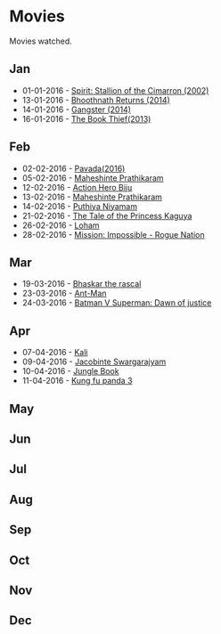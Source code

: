 # Movies
Movies watched.

## Jan
* 01-01-2016 - [Spirit: Stallion of the Cimarron (2002)](http://www.imdb.com/title/tt0166813/)
* 13-01-2016 - [Bhoothnath Returns (2014)](http://www.imdb.com/title/tt3531852/)
* 14-01-2016 - [Gangster (2014) ](http://www.imdb.com/title/tt3661976/)
* 16-01-2016 - [The Book Thief(2013)](http://www.imdb.com/title/tt0816442/)

## Feb
* 02-02-2016 - [Pavada(2016)](http://www.imdb.com/title/tt5068280/)
* 05-02-2016 - [Maheshinte Prathikaram](http://www.imdb.com/title/tt4851630/)
* 12-02-2016 - [Action Hero Biju](http://www.imdb.com/title/tt5320514/)
* 13-02-2016 - [Maheshinte Prathikaram](http://www.imdb.com/title/tt4851630/)
* 14-02-2016 - [Puthiya Niyamam](http://www.imdb.com/title/tt5323568/)
* 21-02-2016 - [The Tale of the Princess Kaguya](http://www.imdb.com/title/tt2576852/)
* 26-02-2016 - [Loham](http://www.imdb.com/title/tt4881242/)
* 28-02-2016 - [Mission: Impossible - Rogue Nation](http://www.imdb.com/title/tt2381249/)

## Mar
* 19-03-2016 - [Bhaskar the rascal](www.imdb.com/title/tt4584862/)
* 23-03-2016 - [Ant-Man](http://www.imdb.com/title/tt0478970/)
* 24-03-2016 - [Batman V Superman: Dawn of justice](http://www.imdb.com/title/tt2975590/)

## Apr
* 07-04-2016 - [Kali](http://www.imdb.com/title/tt5335128/)
* 09-04-2016 - [Jacobinte Swargarajyam](http://www.imdb.com/title/tt5376232/)
* 10-04-2016 - [Jungle Book](http://www.imdb.com/title/tt3040964/)
* 11-04-2016 - [Kung fu panda 3](http://www.imdb.com/title/tt2267968/)

## May

## Jun

## Jul

## Aug

## Sep

## Oct

## Nov

## Dec

